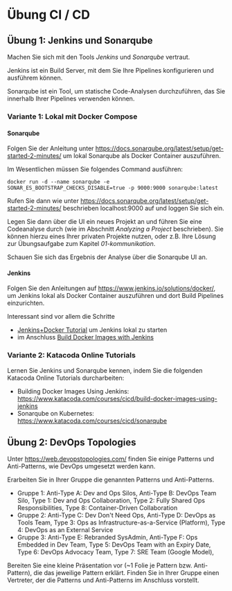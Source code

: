 # Übung CI / CD

## Übung 1: Jenkins und Sonarqube

Machen Sie sich mit den Tools _Jenkins_ und _Sonarqube_ vertraut.

Jenkins ist ein Build Server, mit dem Sie Ihre Pipelines konfigurieren und ausführem können. 

Sonarqube ist ein Tool, um statische Code-Analysen durchzuführen, das Sie innerhalb Ihrer Pipelines
verwenden können.

### Variante 1: Lokal mit Docker Compose

#### Sonarqube
Folgen Sie der Anleitung unter https://docs.sonarqube.org/latest/setup/get-started-2-minutes/
um lokal Sonarqube als Docker Container auszuführen.

Im Wesentlichen müssen Sie folgendes Command ausführen:
```
docker run -d --name sonarqube -e SONAR_ES_BOOTSTRAP_CHECKS_DISABLE=true -p 9000:9000 sonarqube:latest
```

Rufen Sie dann wie unter https://docs.sonarqube.org/latest/setup/get-started-2-minutes/ beschrieben localhost:9000 auf
und loggen Sie sich ein.

Legen Sie dann über die UI ein neues Projekt an und führen Sie eine Codeanalyse durch
(wie im Abschnitt _Analyzing a Project_ beschrieben).
Sie können hierzu eines Ihrer privaten Projekte nutzen, oder z.B. Ihre Lösung zur Übungsaufgabe zum Kapitel _01-kommunikation_.

Schauen Sie sich das Ergebnis der Analyse über die Sonarqube UI an.

#### Jenkins
Folgen Sie den Anleitungen auf https://www.jenkins.io/solutions/docker/, um Jenkins lokal als Docker Container auszuführen
und dort Build Pipelines einzurichten.

Interessant sind vor allem die Schritte
* [Jenkins+Docker Tutorial](https://medium.com/@gustavo.guss/quick-tutorial-of-jenkins-b99d5f5889f2) um Jenkins lokal zu starten
* im Anschluss [Build Docker Images with Jenkins](https://medium.com/@karthi.net/docker-tutorial-build-docker-images-using-jenkins-d2880e65b74)


### Variante 2: Katacoda Online Tutorials

Lernen Sie Jenkins und Sonarqube kennen, indem Sie die folgenden Katacoda Online Tutorials durcharbeiten:

* Building Docker Images Using Jenkins:
https://www.katacoda.com/courses/cicd/build-docker-images-using-jenkins
* Sonarqube on Kubernetes: 
https://www.katacoda.com/courses/cicd/sonarqube

## Übung 2: DevOps Topologies

Unter https://web.devopstopologies.com/ finden Sie einige Patterns und Anti-Patterns, wie DevOps umgesetzt werden kann.

Erarbeiten Sie in Ihrer Gruppe die genannten Patterns und Anti-Patterns.

* Gruppe 1: Anti-Type A: Dev and Ops Silos, Anti-Type B: DevOps Team Silo, Type 1: Dev and Ops Collaboration, 
Type 2: Fully Shared Ops Responsibilities, Type 8: Container-Driven Collaboration
* Gruppe 2: Anti-Type C: Dev Don't Need Ops, Anti-Type D: DevOps as Tools Team, 
Type 3: Ops as Infrastructure-as-a-Service (Platform), Type 4: DevOps as an External Service
* Gruppe 3: Anti-Type E: Rebranded SysAdmin, Anti-Type F: Ops Embedded in Dev Team, 
Type 5: DevOps Team with an Expiry Date, Type 6: DevOps Advocacy Team, Type 7: SRE Team (Google Model), 

Bereiten Sie eine kleine Präsentation vor (~1 Folie je Pattern bzw. Anti-Pattern), die das jeweilige Pattern erklärt.
Finden Sie in Ihrer Gruppe einen Vertreter, der die Patterns und Anti-Patterns im Anschluss vorstellt.